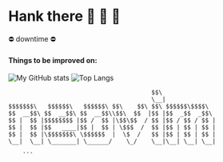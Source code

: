 # Hank there 🥛 🌋 🥛

⛔ downtime ⛔

#### Things to be improved on:
![My GitHub stats](https://github-readme-stats.vercel.app/api?username=DebelToni&count_private=true&show_icons=true&theme=chartreuse)
![Top Langs](https://github-readme-stats.vercel.app/api/top-langs/?username=DebelToni&layout=compact&theme=chartreuse)

```
                                        $$\               
                                        \__|              
$$$$$$$\   $$$$$$\   $$$$$$\ $$\    $$\ $$\ $$$$$$\$$$$\  
$$  __$$\ $$  __$$\ $$  __$$\\$$\  $$  |$$ |$$  _$$  _$$\ 
$$ |  $$ |$$$$$$$$ |$$ /  $$ |\$$\$$  / $$ |$$ / $$ / $$ |
$$ |  $$ |$$   ____|$$ |  $$ | \$$$  /  $$ |$$ | $$ | $$ |
$$ |  $$ |\$$$$$$$\ \$$$$$$  |  \$  /   $$ |$$ | $$ | $$ |
\__|  \__| \_______| \______/    \_/    \__|\__| \__| \__|
                                                          
    ```                                                      
                                                          
